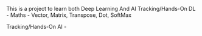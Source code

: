 This is a project to learn both Deep Learning And AI
Tracking/Hands-On DL - 
  Maths - Vector, Matrix, Transpose, Dot, SoftMax


Tracking/Hands-On AI -  
